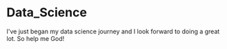 # Data_Science
I've just began my data science journey and I look forward to doing a great lot. So help me God! 
